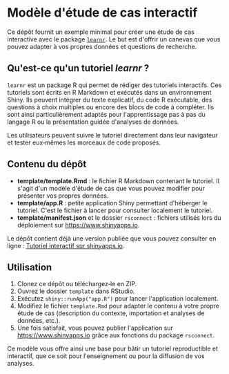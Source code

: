 # Modèle d'étude de cas interactif

Ce dépôt fournit un exemple minimal pour créer une étude de cas interactive avec le package [`learnr`](https://rstudio.github.io/learnr/). Le but est d'offrir un canevas que vous pouvez adapter à vos propres données et questions de recherche.

## Qu'est‑ce qu'un tutoriel *learnr* ?

`learnr` est un package R qui permet de rédiger des tutoriels interactifs. Ces tutoriels sont écrits en R Markdown et exécutés dans un environnement Shiny. Ils peuvent intégrer du texte explicatif, du code R exécutable, des questions à choix multiples ou encore des blocs de code à compléter. Ils sont ainsi particulièrement adaptés pour l'apprentissage pas à pas du langage R ou la présentation guidée d'analyses de données.

Les utilisateurs peuvent suivre le tutoriel directement dans leur navigateur et tester eux‑mêmes les morceaux de code proposés.

## Contenu du dépôt

- **template/template.Rmd** : le fichier R Markdown contenant le tutoriel. Il s'agit d'un modèle d'étude de cas que vous pouvez modifier pour présenter vos propres données.
- **template/app.R** : petite application Shiny permettant d'héberger le tutoriel. C'est le fichier à lancer pour consulter localement le tutoriel.
- **template/manifest.json** et le dossier `rsconnect` : fichiers utilisés lors du déploiement sur <https://www.shinyapps.io>.

Le dépôt contient déjà une version publiée que vous pouvez consulter en ligne : [Tutoriel interactif sur shinyapps.io](https://aurelien-nicosia-ulaval.shinyapps.io/template_etude_de_cas/).

## Utilisation

1. Clonez ce dépôt ou téléchargez‑le en ZIP.
2. Ouvrez le dossier `template` dans RStudio.
3. Exécutez `shiny::runApp("app.R")` pour lancer l'application localement.
4. Modifiez le fichier `template.Rmd` pour adapter le contenu à votre propre étude de cas (description du contexte, importation et analyses de données, etc.).
5. Une fois satisfait, vous pouvez publier l'application sur <https://www.shinyapps.io> grâce aux fonctions du package `rsconnect`.

Ce modèle vous offre ainsi une base pour bâtir un tutoriel reproductible et interactif, que ce soit pour l'enseignement ou pour la diffusion de vos analyses.
